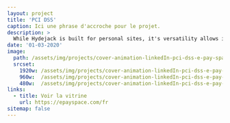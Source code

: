 ```yaml
---
layout: project
title: 'PCI DSS'
caption: Ici une phrase d'accroche pour le projet.
description: >
  While Hydejack is built for personal sites, it's versatility allows it to be used a product page as well.
date: '01-03-2020'
image: 
  path: /assets/img/projects/cover-animation-linkedIn-pci-dss-e-pay-space-11-2020.gif
  srcset: 
    1920w: /assets/img/projects/cover-animation-linkedIn-pci-dss-e-pay-space-11-2020.gif
    960w:  /assets/img/projects/cover-animation-linkedIn-pci-dss-e-pay-space-11-2020.gif
    480w:  /assets/img/projects/cover-animation-linkedIn-pci-dss-e-pay-space-11-2020.gif
links:
  - title: Voir la vitrine
    url: https://epayspace.com/fr
sitemap: false
---
```


